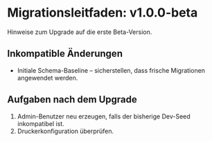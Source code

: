 # Migrationsleitfaden: v1.0.0-beta

Hinweise zum Upgrade auf die erste Beta-Version.

## Inkompatible Änderungen

* Initiale Schema-Baseline – sicherstellen, dass frische Migrationen angewendet werden.

## Aufgaben nach dem Upgrade

1. Admin-Benutzer neu erzeugen, falls der bisherige Dev-Seed inkompatibel ist.
2. Druckerkonfiguration überprüfen.
